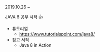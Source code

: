 2019.10.26 ~ 

JAVA 8 공부 시작 :+1:

* 튜토리얼 
    * https://www.tutorialspoint.com/java8/
* 참고 서적 
    * Java 8 in Action